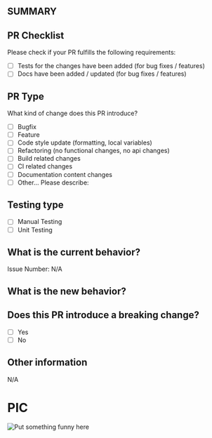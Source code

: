 ## SUMMARY

<!-- Write a sentence or two explaining overall problem that you are solving. -->

## PR Checklist

Please check if your PR fulfills the following requirements:

- [ ] Tests for the changes have been added (for bug fixes / features)
- [ ] Docs have been added / updated (for bug fixes / features)

## PR Type

What kind of change does this PR introduce?

<!-- Please check the one that applies to this PR using "x". -->

- [ ] Bugfix
- [ ] Feature
- [ ] Code style update (formatting, local variables)
- [ ] Refactoring (no functional changes, no api changes)
- [ ] Build related changes
- [ ] CI related changes
- [ ] Documentation content changes
- [ ] Other... Please describe:

## Testing type

<!-- Please check the one that applies to this PR using "x". -->

- [ ] Manual Testing
- [ ] Unit Testing

## What is the current behavior?
<!-- Please describe the current behavior that you are modifying, or link to a relevant issue. -->

Issue Number: N/A

## What is the new behavior?

## Does this PR introduce a breaking change?

- [ ] Yes
- [ ] No

<!-- If this PR contains a breaking change, please describe the impact and migration path for existing applications below. -->

## Other information
<!-- If PR has other additional information add it here. Default will be N/A -->
N/A

# PIC

<!-- 
If you have images then add it here.

** Before **
  You image before changes

** After **

  You image after changes
    
-->

![Put something funny here](http://giphy.com/trending-gifs)
